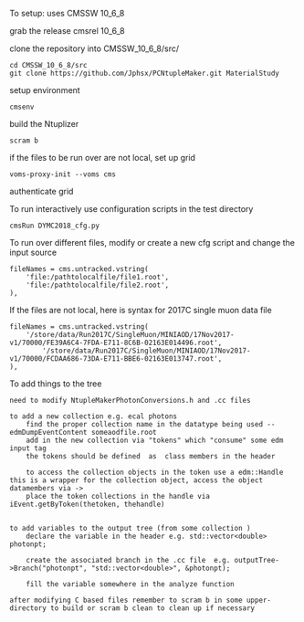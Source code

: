 




To setup: uses CMSSW 10_6_8

grab the release
	cmsrel 10_6_8

clone the repository into CMSSW_10_6_8/src/

	cd CMSSW_10_6_8/src
	git clone https://github.com/Jphsx/PCNtupleMaker.git MaterialStudy



setup environment

	cmsenv

build the Ntuplizer

	scram b

if the files to be run over are not local, set up grid

	voms-proxy-init --voms cms

authenticate grid

To run interactively use configuration scripts in the test directory

	cmsRun DYMC2018_cfg.py 


To run over different files, modify or create a new cfg script and change the input source

	fileNames = cms.untracked.vstring(
		'file:/pathtolocalfile/file1.root',
		'file:/pathtolocalfile/file2.root',
	),

If the files are not local, here is syntax for 2017C single muon data file

	fileNames = cms.untracked.vstring(
		'/store/data/Run2017C/SingleMuon/MINIAOD/17Nov2017-v1/70000/FE39A6C4-7FDA-E711-8C6B-02163E014496.root',
	        '/store/data/Run2017C/SingleMuon/MINIAOD/17Nov2017-v1/70000/FCDAA686-73DA-E711-BBE6-02163E013747.root',
	),		



To add things to the tree 

	need to modify NtupleMakerPhotonConversions.h and .cc files

	to add a new collection e.g. ecal photons 
		find the proper collection name in the datatype being used -- edmDumpEventContent someaodfile.root
		add in the new collection via "tokens" which "consume" some edm input tag
		the tokens should be defined  as  class members in the header

		to access the collection objects in the token use a edm::Handle this is a wrapper for the collection object, access the object datamembers via ->
		place the token collections in the handle via iEvent.getByToken(thetoken, thehandle)


	to add variables to the output tree (from some collection )
		declare the variable in the header e.g. std::vector<double> photonpt;

		create the associated branch in the .cc file  e.g. outputTree->Branch("photonpt", "std::vector<double>", &photonpt);
	
		fill the variable somewhere in the analyze function

	after modifying C based files remember to scram b in some upper-directory to build or scram b clean to clean up if necessary

		
